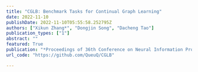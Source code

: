 ```yaml
---
title: "CGLB: Benchmark Tasks for Continual Graph Learning"
date: 2022-11-10
publishDate: 2022-11-10T05:55:58.252795Z
authors: ["Xikun Zhang*", "Dongjin Song", "Dacheng Tao"]
publication_types: ["1"]
abstract: ""
featured: True
publication: "*Proceedings of 36th Conference on Neural Information Processing Systems (NeurIPS) Datasets and Benchmarks Track*"
url_code: "https://github.com/QueuQ/CGLB"

---
```

